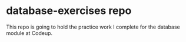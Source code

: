 # database-exercises repo
This repo is going to hold the practice work I complete for the database module at Codeup. 
